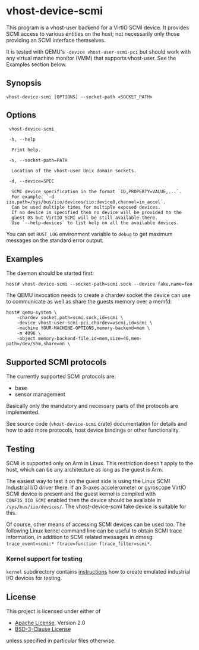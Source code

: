 # vhost-device-scmi

This program is a vhost-user backend for a VirtIO SCMI device.
It provides SCMI access to various entities on the host; not
necessarily only those providing an SCMI interface themselves.

It is tested with QEMU's `-device vhost-user-scmi-pci` but should work
with any virtual machine monitor (VMM) that supports vhost-user. See
the Examples section below.

## Synopsis

```console
vhost-device-scmi [OPTIONS] --socket-path <SOCKET_PATH>
```

## Options

```text
 vhost-device-scmi

 -h, --help

  Print help.

 -s, --socket-path=PATH

  Location of the vhost-user Unix domain sockets.

 -d, --device=SPEC

  SCMI device specification in the format `ID,PROPERTY=VALUE,...`.  
  For example: `-d iio,path=/sys/bus/iio/devices/iio:device0,channel=in_accel`.  
  Can be used multiple times for multiple exposed devices.
  If no device is specified then no device will be provided to the
  guest OS but VirtIO SCMI will be still available there.
  Use `--help-devices` to list help on all the available devices.
```

You can set `RUST_LOG` environment variable to `debug` to get maximum
messages on the standard error output.

## Examples

The daemon should be started first:

```shell
host# vhost-device-scmi --socket-path=scmi.sock --device fake,name=foo
```

The QEMU invocation needs to create a chardev socket the device can
use to communicate as well as share the guests memory over a memfd:

```shell
host# qemu-system \
    -chardev socket,path=scmi.sock,id=scmi \
    -device vhost-user-scmi-pci,chardev=vscmi,id=scmi \
    -machine YOUR-MACHINE-OPTIONS,memory-backend=mem \
    -m 4096 \
    -object memory-backend-file,id=mem,size=4G,mem-path=/dev/shm,share=on \
```

## Supported SCMI protocols

The currently supported SCMI protocols are:

- base
- sensor management

Basically only the mandatory and necessary parts of the protocols are
implemented.

See source code (`vhost-device-scmi` crate) documentation for details and how to
add more protocols, host device bindings or other functionality.

## Testing

SCMI is supported only on Arm in Linux.  This restriction doesn't
apply to the host, which can be any architecture as long as the guest
is Arm.

The easiest way to test it on the guest side is using the Linux SCMI
Industrial I/O driver there.  If an 3-axes accelerometer or gyroscope
VirtIO SCMI device is present and the guest kernel is compiled with
`CONFIG_IIO_SCMI` enabled then the device should be available in
`/sys/bus/iio/devices/`.  The vhost-device-scmi fake device is
suitable for this.

Of course, other means of accessing SCMI devices can be used too.  The
following Linux kernel command line can be useful to obtain SCMI trace
information, in addition to SCMI related messages in dmesg:
`trace_event=scmi:* ftrace=function ftrace_filter=scmi*`.

### Kernel support for testing

`kernel` subdirectory contains
[instructions](kernel/iio-dummy/README.md) how to create emulated
industrial I/O devices for testing.

## License

This project is licensed under either of

- [Apache License](http://www.apache.org/licenses/LICENSE-2.0), Version 2.0
- [BSD-3-Clause License](https://opensource.org/licenses/BSD-3-Clause)

unless specified in particular files otherwise.
